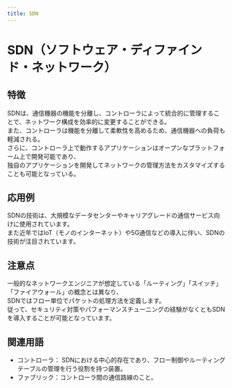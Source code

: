 ```yaml
---
title: SDN
---
```


# SDN（ソフトウェア・ディファインド・ネットワーク）

## 特徴
SDNは、通信機器の機能を分離し、コントローラによって統合的に管理することで、ネットワーク構成を効率的に変更することができる。  
また、コントローラは機能を分離して柔軟性を高めるため、通信機器への負荷も軽減される。  
さらに、コントローラ上で動作するアプリケーションはオープンなプラットフォーム上で開発可能であり、  
独自のアプリケーションを開発してネットワークの管理方法をカスタマイズすることも可能となっている。

## 応用例 
SDNの技術は、大規模なデータセンターやキャリアグレードの通信サービス向けに使用されています。  
また近年ではIoT（モノのインターネット）や5G通信などの導入に伴い、SDNの技術が注目されています。  

 
## 注意点 
一般的なネットワークエンジニアが想定している「ルーティング」「スイッチ」「ファイアウォール」の概念とは異なり、  
SDNではフロー単位でパケットの処理方法を定義します。  
従って、セキュリティ対策やパフォーマンスチューニングの経験がなくともSDNを導入することが可能となっています。  

 
## 関連用語 
- コントローラ： SDNにおける中心的存在であり、フロー制御やルーティングテーブルの管理を行う役割を持つ装置。  
- ファブリック：コントローラ間の通信路線のこと。